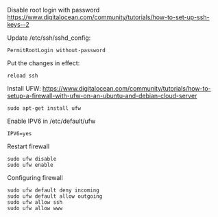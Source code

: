 Disable root login with password
https://www.digitalocean.com/community/tutorials/how-to-set-up-ssh-keys--2

Update /etc/ssh/sshd_config:

```
PermitRootLogin without-password
```

Put the changes in effect:

```
reload ssh
```

Install UFW:
https://www.digitalocean.com/community/tutorials/how-to-setup-a-firewall-with-ufw-on-an-ubuntu-and-debian-cloud-server

```
sudo apt-get install ufw
```

Enable IPV6 in /etc/default/ufw

```
IPV6=yes
```

Restart firewall

```
sudo ufw disable
sudo ufw enable
```

Configuring firewall

```
sudo ufw default deny incoming
sudo ufw default allow outgoing
sudo ufw allow ssh
sudo ufw allow www
```
